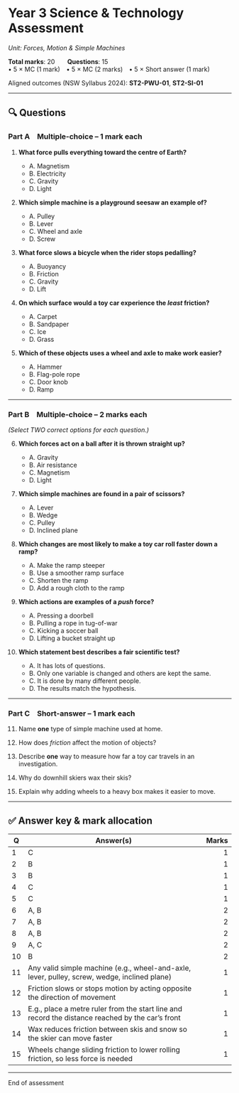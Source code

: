 # Year 3 Science & Technology Assessment  
*Unit: Forces, Motion & Simple Machines*  

**Total marks**: 20  **Questions**: 15  
• 5 × MC (1 mark) • 5 × MC (2 marks) • 5 × Short answer (1 mark)

Aligned outcomes (NSW Syllabus 2024): **ST2-PWU-01**, **ST2-SI-01**

---

## 🔍 Questions

### Part A Multiple-choice – 1 mark each

1. **What force pulls everything toward the centre of Earth?**  
   - A. Magnetism  
   - B. Electricity  
   - C. Gravity  
   - D. Light  

2. **Which simple machine is a playground seesaw an example of?**  
   - A. Pulley  
   - B. Lever  
   - C. Wheel and axle  
   - D. Screw  

3. **What force slows a bicycle when the rider stops pedalling?**  
   - A. Buoyancy  
   - B. Friction  
   - C. Gravity  
   - D. Lift  

4. **On which surface would a toy car experience the *least* friction?**  
   - A. Carpet  
   - B. Sandpaper  
   - C. Ice  
   - D. Grass  

5. **Which of these objects uses a wheel and axle to make work easier?**  
   - A. Hammer  
   - B. Flag-pole rope  
   - C. Door knob  
   - D. Ramp  

---

### Part B Multiple-choice – 2 marks each  
*(Select TWO correct options for each question.)*

6. **Which forces act on a ball after it is thrown straight up?**  
   - A. Gravity  
   - B. Air resistance  
   - C. Magnetism  
   - D. Light  

7. **Which simple machines are found in a pair of scissors?**  
   - A. Lever  
   - B. Wedge  
   - C. Pulley  
   - D. Inclined plane  

8. **Which changes are most likely to make a toy car roll faster down a ramp?**  
   - A. Make the ramp steeper  
   - B. Use a smoother ramp surface  
   - C. Shorten the ramp  
   - D. Add a rough cloth to the ramp  

9. **Which actions are examples of a *push* force?**  
   - A. Pressing a doorbell  
   - B. Pulling a rope in tug-of-war  
   - C. Kicking a soccer ball  
   - D. Lifting a bucket straight up  

10. **Which statement best describes a fair scientific test?**  
    - A. It has lots of questions.  
    - B. Only one variable is changed and others are kept the same.  
    - C. It is done by many different people.  
    - D. The results match the hypothesis.  

---

### Part C Short-answer – 1 mark each

11. Name **one** type of simple machine used at home.  

12. How does *friction* affect the motion of objects?  

13. Describe **one** way to measure how far a toy car travels in an investigation.  

14. Why do downhill skiers wax their skis?  

15. Explain why adding wheels to a heavy box makes it easier to move.  

---

## ✅ Answer key & mark allocation

| Q | Answer(s) | Marks |
|---|-----------|------:|
| 1 | C | 1 |
| 2 | B | 1 |
| 3 | B | 1 |
| 4 | C | 1 |
| 5 | C | 1 |
| 6 | A, B | 2 |
| 7 | A, B | 2 |
| 8 | A, B | 2 |
| 9 | A, C | 2 |
|10 | B | 2 |
|11 | Any valid simple machine (e.g., wheel-and-axle, lever, pulley, screw, wedge, inclined plane) | 1 |
|12 | Friction slows or stops motion by acting opposite the direction of movement | 1 |
|13 | E.g., place a metre ruler from the start line and record the distance reached by the car’s front | 1 |
|14 | Wax reduces friction between skis and snow so the skier can move faster | 1 |
|15 | Wheels change sliding friction to lower rolling friction, so less force is needed | 1 |

---

End of assessment